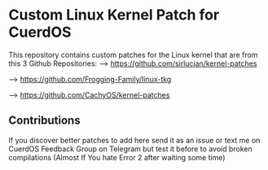 
# Custom Linux Kernel Patch for CuerdOS

This repository contains custom patches for the Linux kernel that are from this 3 Github Repositories:
 --> https://github.com/sirlucjan/kernel-patches

 --> https://github.com/Frogging-Family/linux-tkg

 --> https://github.com/CachyOS/kernel-patches

## Contributions

If you discover better patches to add here send it as an issue or text me on CuerdOS Feedback Group on Telegram but test it before to avoid broken compilations (Almost If You hate Error 2 after waiting some time)
